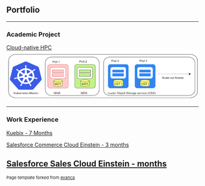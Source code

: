 ## Portfolio

---

### Academic Project 

[Cloud-native HPC](https://github.com/BU-NU-CLOUD-F19/Cloud-Native_high-performance_computing)
<img src="images/HPC.png?raw=true"/>

---

### Work Experience

[Kuebix  - 7 Months](/kuebix)


[Salesforce Commerce Cloud Einstein  - 3 months](/sfcce)


[Salesforce Sales Cloud Einstein  -  months](/sfsce)
---

<p style="font-size:11px">Page template forked from <a href="https://github.com/evanca/quick-portfolio">evanca</a></p>
<!-- Remove above link if you don't want to attibute -->

